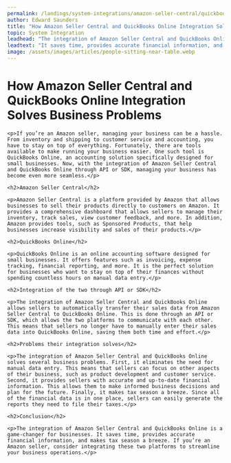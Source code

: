 ```yaml
---
permalink: /landings/system-integrations/amazon-seller-central/quickbooks-online
author: Edward Saunders
title: "How Amazon Seller Central and QuickBooks Online Integration Solves Business Problems"
topic: System Integration
leadhead: "The integration of Amazon Seller Central and QuickBooks Online is a game-changer for businesses"
leadtext: "It saves time, provides accurate financial information, and makes tax season a breeze. If you’re an Amazon seller, consider integrating these two platforms to streamline your business operations."
image: /assets/images/articles/people-sitting-near-table.webp
---
```

<div class="arttext">
	<h1>How Amazon Seller Central and QuickBooks Online Integration Solves Business Problems</h1>

	<p>If you’re an Amazon seller, managing your business can be a hassle. From inventory and shipping to customer service and accounting, you have to stay on top of everything. Fortunately, there are tools available to make running your business easier. One such tool is QuickBooks Online, an accounting solution specifically designed for small businesses. Now, with the integration of Amazon Seller Central and QuickBooks Online through API or SDK, managing your business has become even more seamless.</p>

	<h2>Amazon Seller Central</h2>

	<p>Amazon Seller Central is a platform provided by Amazon that allows businesses to sell their products directly to customers on Amazon. It provides a comprehensive dashboard that allows sellers to manage their inventory, track sales, view customer feedback, and more. In addition, Amazon provides tools, such as Sponsored Products, that help businesses increase visibility and sales of their products.</p>

	<h2>QuickBooks Online</h2>

	<p>QuickBooks Online is an online accounting software designed for small businesses. It offers features such as invoicing, expense tracking, financial reporting, and more. It is the perfect solution for businesses who want to stay on top of their finances without spending countless hours on manual data entry.</p>

	<h2>Integration of the two through API or SDK</h2>

	<p>The integration of Amazon Seller Central and QuickBooks Online allows sellers to automatically transfer their sales data from Amazon Seller Central to QuickBooks Online. This is done through an API or SDK, which allows the two platforms to communicate with each other. This means that sellers no longer have to manually enter their sales data into QuickBooks Online, saving them both time and effort.</p>

	<h2>Problems their integration solves</h2>

	<p>The integration of Amazon Seller Central and QuickBooks Online solves several business problems. First, it eliminates the need for manual data entry. This means that sellers can focus on other aspects of their business, such as product development and customer service. Second, it provides sellers with accurate and up-to-date financial information. This allows them to make informed business decisions and plan for the future. Finally, it makes tax season a breeze. Since all of the financial data is in one place, sellers can easily generate the reports they need to file their taxes.</p>

	<h2>Conclusion</h2>

	<p>The integration of Amazon Seller Central and QuickBooks Online is a game-changer for businesses. It saves time, provides accurate financial information, and makes tax season a breeze. If you’re an Amazon seller, consider integrating these two platforms to streamline your business operations.</p>

</div>